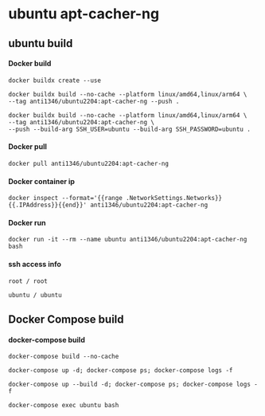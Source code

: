 # ubuntu apt-cacher-ng

## ubuntu build
#### Docker build
```
docker buildx create --use
```
```
docker buildx build --no-cache --platform linux/amd64,linux/arm64 \
--tag anti1346/ubuntu2204:apt-cacher-ng --push .
```
```
docker buildx build --no-cache --platform linux/amd64,linux/arm64 \
--tag anti1346/ubuntu2204:apt-cacher-ng \
--push --build-arg SSH_USER=ubuntu --build-arg SSH_PASSWORD=ubuntu .
```
#### Docker pull
```
docker pull anti1346/ubuntu2204:apt-cacher-ng
```
#### Docker container ip
```
docker inspect --format='{{range .NetworkSettings.Networks}}{{.IPAddress}}{{end}}' anti1346/ubuntu2204:apt-cacher-ng
```
#### Docker run
```
docker run -it --rm --name ubuntu anti1346/ubuntu2204:apt-cacher-ng bash
```
#### ssh access info
```
root / root
```
```
ubuntu / ubuntu
```

## Docker Compose build
#### docker-compose build
```
docker-compose build --no-cache
```
```
docker-compose up -d; docker-compose ps; docker-compose logs -f
```
```
docker-compose up --build -d; docker-compose ps; docker-compose logs -f
```
```
docker-compose exec ubuntu bash
```
